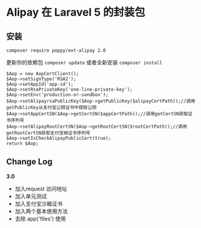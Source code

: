 # Alipay 在 Laravel 5 的封装包

## 安装

```
composer require poppy/ext-alipay 2.0
```

更新你的依赖包 `composer update` 或者全新安装 `composer install`

```
$Aop = new AopCertClient();
$Aop->setSignType('RSA2');
$Aop->setAppId('app-id');
$Aop->setRsaPrivateKey('one-line-private-key');
$Aop->setEnv('production-or-sandbox');
$Aop->setAlipayrsaPublicKey($Aop->getPublicKey($alipayCertPath));//调用getPublicKey从支付宝公钥证书中提取公钥
$Aop->setAppCertSN($Aop->getCertSN($appCertPath));//调用getCertSN获取证书序列号
$Aop->setAlipayRootCertSN($Aop->getRootCertSN($rootCertPath));//调用getRootCertSN获取支付宝根证书序列号
$Aop->setIsCheckAlipayPublicCert(true);
return $Aop;
```

## Change Log

**3.0**

- 加入request 访问地址
- 加入单元测试
- 加入支付宝沙箱证书
- 加入两个基本使用方法
- 去除 app('files') 使用